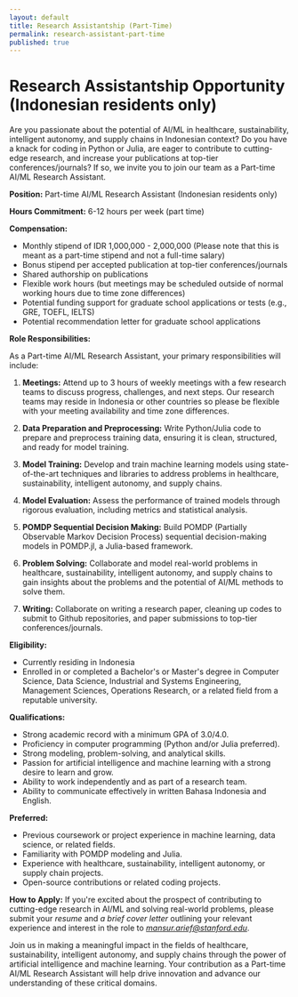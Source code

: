 ```yaml
---
layout: default
title: Research Assistantship (Part-Time)
permalink: research-assistant-part-time
published: true
---
```


# Research Assistantship Opportunity (Indonesian residents only)

Are you passionate about the potential of AI/ML in healthcare, sustainability, intelligent autonomy, and supply chains in Indonesian context? Do you have a knack for coding in Python or Julia, are eager to contribute to cutting-edge research, and increase your publications at top-tier conferences/journals? If so, we invite you to join our team as a Part-time AI/ML Research Assistant.


**Position:** Part-time AI/ML Research Assistant (Indonesian residents only)

**Hours Commitment:** 6-12 hours per week (part time)

**Compensation:**
- Monthly stipend of IDR 1,000,000 - 2,000,000 (Please note that this is meant as a part-time stipend and not a full-time salary)
- Bonus stipend per accepted publication at top-tier conferences/journals
- Shared authorship on publications
- Flexible work hours (but meetings may be scheduled outside of normal working hours due to time zone differences)
- Potential funding support for graduate school applications or tests (e.g., GRE, TOEFL, IELTS)
- Potential recommendation letter for graduate school applications

**Role Responsibilities:**

As a Part-time AI/ML Research Assistant, your primary responsibilities will include:

1. **Meetings:** Attend up to 3 hours of weekly meetings with a few research teams to discuss progress, challenges, and next steps. Our research teams may reside in Indonesia or other countries so please be flexible with your meeting availability and time zone differences.

2. **Data Preparation and Preprocessing:** Write Python/Julia code to prepare and preprocess training data, ensuring it is clean, structured, and ready for model training.

3. **Model Training:** Develop and train machine learning models using state-of-the-art techniques and libraries to address problems in healthcare, sustainability, intelligent autonomy, and supply chains.

4. **Model Evaluation:** Assess the performance of trained models through rigorous evaluation, including metrics and statistical analysis.

5. **POMDP Sequential Decision Making:** Build POMDP (Partially Observable Markov Decision Process) sequential decision-making models in POMDP.jl, a Julia-based framework.

6. **Problem Solving:** Collaborate and model real-world problems in healthcare, sustainability, intelligent autonomy, and supply chains to gain insights about the problems and the potential of AI/ML methods to solve them.

7. **Writing:** Collaborate on writing a research paper, cleaning up codes to submit to Github repositories, and paper submissions to top-tier conferences/journals.


**Eligibility:**
- Currently residing in Indonesia
- Enrolled in or completed a Bachelor's or Master's degree in Computer Science, Data Science, Industrial and Systems Engineering, Management Sciences, Operations Research, or a related field from a reputable university.

**Qualifications:**
- Strong academic record with a minimum GPA of 3.0/4.0.
- Proficiency in computer programming (Python and/or Julia preferred).
- Strong modeling, problem-solving, and analytical skills.
- Passion for artificial intelligence and machine learning with a strong desire to learn and grow.
- Ability to work independently and as part of a research team.
- Ability to communicate effectively in written Bahasa Indonesia and English.

**Preferred:**
- Previous coursework or project experience in machine learning, data science, or related fields.
- Familiarity with POMDP modeling and Julia.
- Experience with healthcare, sustainability, intelligent autonomy, or supply chain projects.
- Open-source contributions or related coding projects.

**How to Apply:**
If you're excited about the prospect of contributing to cutting-edge research in AI/ML and solving real-world problems, please submit your *resume* and *a brief cover letter* outlining your relevant experience and interest in the role to *mansur.arief@stanford.edu*.

Join us in making a meaningful impact in the fields of healthcare, sustainability, intelligent autonomy, and supply chains through the power of artificial intelligence and machine learning. Your contribution as a Part-time AI/ML Research Assistant will help drive innovation and advance our understanding of these critical domains.